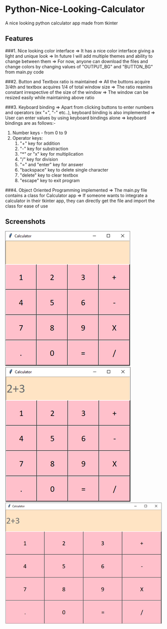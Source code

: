 # Python-Nice-Looking-Calculator
A nice looking python calculator app made from tkinter

## Features
###1. Nice looking color interface
=> It has a nice color interface giving a light and unique look
=> In future I will add multiple themes and ability to change between them
=> For now, anyone can download the files and change colors by changing values of "OUTPUT_BG" and "BUTTON_BG" from main.py code

###2. Button and Textbox ratio is maintained
=> All the buttons acquire 3/4th and textbox acquires 1/4 of total window size
=> The ratio reamins constant irrespective of the size of the window
=> The window can be resized easily while maintaining above ratio

###3. Keyboard binding
=> Apart from clicking buttons to enter numbers and operators (ex "+", "-" etc..), keyboard binding is also implemented
=> User can enter values by using keyboard bindings alone
=> keyboard bindings are as follows:-
  1. Number keys - from 0 to 9
  2. Operator keys:
     1. "+" key for addition
     2. "-" key for substraction
     3. "*" or "x" key for multiplication
     4. "/" key for division
     5. "=" and "enter" key for answer
     6. "backspace" key to delete single character
     7. "delete" key to clear textbox
     8. "escape" key to exit program

###4. Object Oriented Programming implemented
=> The main.py file contains a class for Calculator app
=> If someone wants to integrate a calculator in their tkinter app, they can directly get the file and import the class for ease of use


## Screenshots
![Screenshot 1](https://github.com/Vishesh-Dvivedi/Python-Nice-Looking-Calculator/blob/main/images/screenshot.PNG "Screenshot 1")
![Screenshot 2](https://github.com/Vishesh-Dvivedi/Python-Nice-Looking-Calculator/blob/main/images/screenshot2.PNG "Screenshot 2")
![Screenshot 3](https://github.com/Vishesh-Dvivedi/Python-Nice-Looking-Calculator/blob/main/images/screenshot3.PNG "Screenshot 3")
